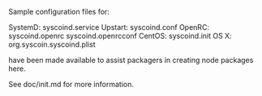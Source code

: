 Sample configuration files for:

SystemD: syscoind.service
Upstart: syscoind.conf
OpenRC:  syscoind.openrc
         syscoind.openrcconf
CentOS:  syscoind.init
OS X:    org.syscoin.syscoind.plist

have been made available to assist packagers in creating node packages here.

See doc/init.md for more information.
